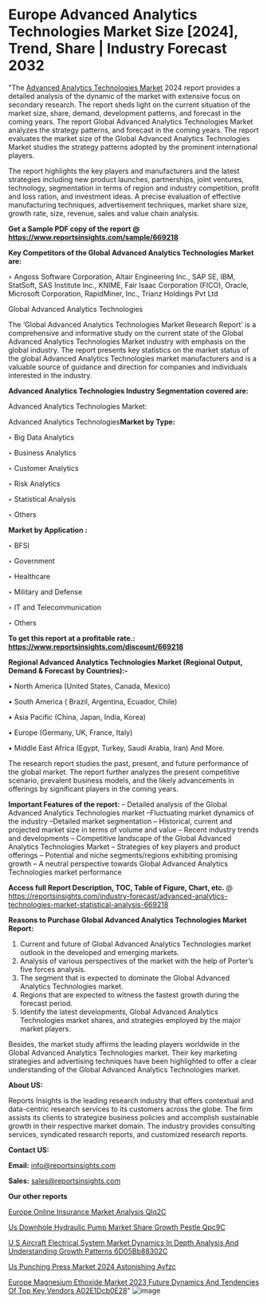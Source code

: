 # Europe Advanced Analytics Technologies Market Size [2024], Trend, Share | Industry Forecast 2032

"The <a href=https://www.reportsinsights.com/sample/669218>Advanced Analytics Technologies Market</a> 2024 report provides a detailed analysis of the dynamic of the market with extensive focus on secondary research. The report sheds light on the current situation of the market size, share, demand, development patterns, and forecast in the coming years. The report Global Advanced Analytics Technologies Market analyzes the strategy patterns, and forecast in the coming years. The report evaluates the market size of the Global Advanced Analytics Technologies Market studies the strategy patterns adopted by the prominent international players.

The report highlights the key players and manufacturers and the latest strategies including new product launches, partnerships, joint ventures, technology, segmentation in terms of region and industry competition, profit and loss ration, and investment ideas. A precise evaluation of effective manufacturing techniques, advertisement techniques, market share size, growth rate, size, revenue, sales and value chain analysis.

<strong>Get a Sample PDF copy of the report @ <a href=https://www.reportsinsights.com/sample/669218 style=color:#0000ff;>https://www.reportsinsights.com/sample/669218</a></strong>

<strong>Key Competitors of the Global Advanced Analytics Technologies Market are:</strong>

‣ Angoss Software Corporation, Altair Engineering Inc., SAP SE, IBM, StatSoft, SAS Institute Inc., KNIME, Fair Isaac Corporation (FICO), Oracle, Microsoft Corporation, RapidMiner, Inc., Trianz Holdings Pvt Ltd

Global Advanced Analytics Technologies

The ‘Global Advanced Analytics Technologies Market Research Report’ is a comprehensive and informative study on the current state of the Global Advanced Analytics Technologies Market industry with emphasis on the global industry. The report presents key statistics on the market status of the global Advanced Analytics Technologies market manufacturers and is a valuable source of guidance and direction for companies and individuals interested in the industry.

<strong>Advanced Analytics Technologies Industry Segmentation covered are:</strong>

Advanced Analytics Technologies Market: 

Advanced Analytics Technologies<strong>Market by Type:</strong>

‣ Big Data Analytics

‣ Business Analytics

‣ Customer Analytics

‣ Risk Analytics

‣ Statistical Analysis

‣ Others

<strong>Market by Application :</strong>

‣ BFSI

‣ Government

‣ Healthcare

‣ Military and Defense

‣ IT and Telecommunication

‣ Others

<strong>To get this report at a profitable rate.: <a href=https://www.reportsinsights.com/discount/669218 style=color:#0000ff;>https://www.reportsinsights.com/discount/669218</a></strong>

<strong>Regional Advanced Analytics Technologies Market (Regional Output, Demand &amp; Forecast by Countries):-</strong>

• North America (United States, Canada, Mexico)

• South America ( Brazil, Argentina, Ecuador, Chile)

• Asia Pacific (China, Japan, India, Korea)

• Europe (Germany, UK, France, Italy)

• Middle East Africa (Egypt, Turkey, Saudi Arabia, Iran) And More.

The research report studies the past, present, and future performance of the global market. The report further analyzes the present competitive scenario, prevalent business models, and the likely advancements in offerings by significant players in the coming years.

<strong>Important Features of the report:</strong>
– Detailed analysis of the Global Advanced Analytics Technologies market
–Fluctuating market dynamics of the industry
–Detailed market segmentation
– Historical, current and projected market size in terms of volume and value
– Recent industry trends and developments
– Competitive landscape of the Global Advanced Analytics Technologies Market
– Strategies of key players and product offerings
– Potential and niche segments/regions exhibiting promising growth
– A neutral perspective towards Global Advanced Analytics Technologies market performance

<strong>Access full Report Description, TOC, Table of Figure, Chart, etc. </strong>@   <a href=https://reportsinsights.com/industry-forecast/advanced-analytics-technologies-market-statistical-analysis-669218 style=color:#0000ff;>https://reportsinsights.com/industry-forecast/advanced-analytics-technologies-market-statistical-analysis-669218</a>

<strong>Reasons to Purchase Global Advanced Analytics Technologies Market Report:</strong>
1. Current and future of Global Advanced Analytics Technologies market outlook in the developed and emerging markets.
2. Analysis of various perspectives of the market with the help of Porter’s five forces analysis.
3. The segment that is expected to dominate the Global Advanced Analytics Technologies market.
4. Regions that are expected to witness the fastest growth during the forecast period.
5. Identify the latest developments, Global Advanced Analytics Technologies market shares, and strategies employed by the major market players.

Besides, the market study affirms the leading players worldwide in the Global Advanced Analytics Technologies market. Their key marketing strategies and advertising techniques have been highlighted to offer a clear understanding of the Global Advanced Analytics Technologies market.

<strong><strong>About US</strong>:</strong>

Reports Insights is the leading research industry that offers contextual and data-centric research services to its customers across the globe. The firm assists its clients to strategize business policies and accomplish sustainable growth in their respective market domain. The industry provides consulting services, syndicated research reports, and customized research reports.

<strong>Contact US:</strong>

<p class=><b>Email:</b> <a href=mailto:info@reportsinsights.com>info@reportsinsights.com</a></p>
<p class=><b>Sales:</b> <a href=mailto:sales@reportsinsights.com>sales@reportsinsights.com</a></p>

<strong>Our other reports</strong>

<a href=https://www.linkedin.com/pulse/europe-online-insurance-market-analysis-qlq2c/>Europe Online Insurance Market Analysis Qlq2C</a>

<a href=https://www.linkedin.com/pulse/us-downhole-hydraulic-pump-market-share-growth-pestle-qpc9c/>Us Downhole Hydraulic Pump Market Share Growth Pestle Qpc9C</a>

<a href=https://medium.com/@aanarkumar6/u-s-aircraft-electrical-system-market-dynamics-in-depth-analysis-and-understanding-growth-patterns-6d05bb88302c>U S Aircraft Electrical System Market Dynamics In Depth Analysis And Understanding Growth Patterns 6D05Bb88302C</a>

<a href=https://www.linkedin.com/pulse/us-punching-press-market-2024-astonishing-ayfzc/>Us Punching Press Market 2024 Astonishing Ayfzc</a>

<a href=https://medium.com/@reportsinsights.aj/europe-magnesium-ethoxide-market-2023-future-dynamics-and-tendencies-of-top-key-vendors-a02e1dcb0e28>Europe Magnesium Ethoxide Market 2023 Future Dynamics And Tendencies Of Top Key Vendors A02E1Dcb0E28</a>"
![image](https://github.com/aakesh123242/RIMarket/assets/158431203/66ca4e4f-9557-4289-8a7f-c46a38485d8c)
